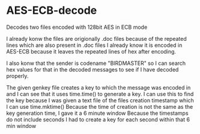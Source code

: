 # AES-ECB-decode
Decodes two files encoded with 128bit AES in ECB mode


I already konw the files are origionally .doc files because of the repeated lines which are also present in .doc files
I already know it is encoded in AES-ECB because it leaves the repeated lines of hex after encoding. 

I also konw that the sender is codename "BIRDMASTER" so I can search hex values for that in the decoded messages to see if I have decoded properly. 

The given genkey file creates a key to which the message was encoded in and I can see that it uses time.time() to generate a key.
I can use this to find the key because I was given a text file of the files creation timestamp which I can use time.mktime() 
Because the time of creation is not the same as the key generation time, I gave it a 6 minute window
Because the timestamps do not include seconds I had to create a key for each second within that 6 min window
